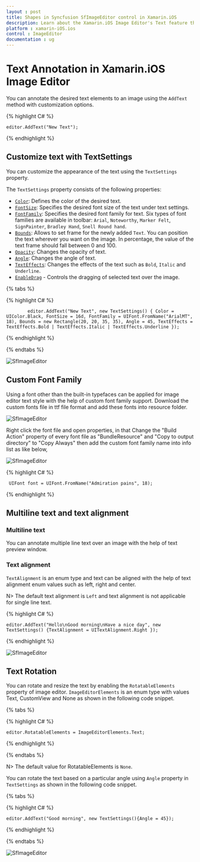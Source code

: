 ```yaml
---
layout : post
title: Shapes in Syncfusion SfImageEditor control in Xamarin.iOS
description: Learn about the Xamarin.iOS Image Editor's Text feature that supports customizing the annotated text in an image. 
platform : xamarin-iOS.ios
control : ImageEditor
documentation : ug
---
```


# Text Annotation in Xamarin.iOS Image Editor

You can annotate the desired text elements to an image using the `AddText` method with customization options.

{% highlight C# %}

    editor.AddText("New Text");

{% endhighlight %}

## Customize text with TextSettings

You can customize the appearance of the text using the `TextSettings` property.

The `TextSettings` property consists of the following properties:

* [`Color`](https://help.syncfusion.com/cr/xamarin-ios/Syncfusion.SfImageEditor.iOS.TextSettings.html#Syncfusion_SfImageEditor_iOS_TextSettings_Color): Defines the color of the desired text.
* [`FontSize`](https://help.syncfusion.com/cr/xamarin-ios/Syncfusion.SfImageEditor.iOS.TextSettings.html#Syncfusion_SfImageEditor_iOS_TextSettings_FontSize): Specifies the desired font size of the text under text settings.
* [`FontFamily`](https://help.syncfusion.com/cr/xamarin-ios/Syncfusion.SfImageEditor.iOS.TextSettings.html#Syncfusion_SfImageEditor_iOS_TextSettings_FontFamily): Specifies the desired font family for text. Six types of font families are available in toolbar: `Arial`, `Noteworthy`, `Marker Felt`, `SignPainter`, `Bradley Hand`, `Snell Round hand`.
* [`Bounds`](https://help.syncfusion.com/cr/xamarin-ios/Syncfusion.SfImageEditor.iOS.TextSettings.html#Syncfusion_SfImageEditor_iOS_TextSettings_Bounds): Allows to set frame for the newly added `Text`. You can position the text wherever you want on the image. In percentage, the value of the text frame should fall between 0 and 100.
* [`Opacity`](https://help.syncfusion.com/cr/xamarin-ios/Syncfusion.SfImageEditor.iOS.TextSettings.html#Syncfusion_SfImageEditor_iOS_TextSettings_Opacity): Changes the opacity of text.
* [`Angle`](https://help.syncfusion.com/cr/xamarin-ios/Syncfusion.SfImageEditor.iOS.TextSettings.html#Syncfusion_SfImageEditor_iOS_TextSettings_Angle): Changes the angle of text.
* [`TextEffects`](https://help.syncfusion.com/cr/xamarin-ios/Syncfusion.SfImageEditor.iOS.TextSettings.html#Syncfusion_SfImageEditor_iOS_TextSettings_TextEffects): Changes the effects of the text such as `Bold`, `Italic` and `Underline`.
* [`EnableDrag`](https://help.syncfusion.com/cr/xamarin-ios/Syncfusion.SfImageEditor.iOS.TextSettings.html#Syncfusion_SfImageEditor_iOS_TextSettings_EnableDrag) - Controls the dragging of selected text over the image.

{% tabs %}

{% highlight C# %}

            editor.AddText("New Text", new TextSettings() { Color = UIColor.Black, FontSize = 16d, FontFamily = UIFont.FromName("ArialMT", 18), Bounds = new Rectangle(20, 20, 35, 35), Angle = 45, TextEffects = TextEffects.Bold | TextEffects.Italic | TextEffects.Underline });

{% endhighlight %}

{% endtabs %}

![SfImageEditor](ImageEditor_images/text.png)

## Custom Font Family

Using a font other than the built-in typefaces can be applied for image editor text style with the help of custom font family support. Download the custom fonts file in ttf file format and add these fonts into resource folder.

![SfImageEditor](ImageEditor_images/iOSCustomFont1.png)

Right click the font file and open properties, in that Change the "Build Action" property of every font file as "BundleResource" and "Copy to output directory" to "Copy Always" then add the custom font family name into info list as like below,

![SfImageEditor](ImageEditor_images/iOSCustomFont2.png)

{% highlight C# %}

     UIFont font = UIFont.FromName("Admiration pains", 18);

{% endhighlight %}

## Multiline text and text alignment

### Multiline text
You can annotate multiple line text over an image with the help of text preview window.

### Text alignment
`TextAlignment` is an enum type and text can be aligned with the help of text alignment enum values such as left, right and center. 

N> The default text alignment is `Left` and text alignment is not applicable for single line text.

{% highlight C# %}

    editor.AddText("Hello\nGood morning\nHave a nice day", new TextSettings() {TextAlignment = UITextAlignment.Right });

{% endhighlight %}

![SfImageEditor](ImageEditor_images/multiline.png)

## Text Rotation

You can rotate and resize the text by enabling the `RotatableElements` property of image editor. `ImageEditorElements` is an enum type with values Text, CustomView and None as shown in the following code snippet.

{% tabs %}

{% highlight C# %}

    editor.RotatableElements = ImageEditorElements.Text;   

{% endhighlight %}

{% endtabs %}

N> The default value for RotatableElements is `None`.

You can rotate the text based on a particular angle using `Angle` property in `TextSettings` as shown in the following code snippet. 

{% tabs %}

{% highlight C# %}

    editor.AddText("Good morning", new TextSettings(){Angle = 45});    

{% endhighlight %}

{% endtabs %}

![SfImageEditor](ImageEditor_images/rotation.png)
